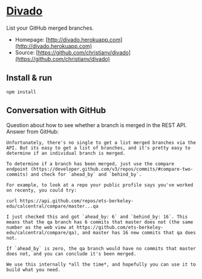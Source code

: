 # [Divado](http://divado.herokuapp.com)

List your GitHub merged branches.

* Homepage: [http://divado.herokuapp.com](http://divado.herokuapp.com)
* Source: [https://github.com/christianv/divado](https://github.com/christianv/divado)

## Install & run

```shell
npm install
```

## Conversation with GitHub

Question about how to see whether a branch is merged in the REST API.
Answer from GitHub:

```
Unfortunately, there's no single to get a list merged branches via the API. But its easy to get a list of branches, and it's pretty easy to determine if an individual branch is merged.

To determine if a branch has been merged, just use the compare endpoint (https://developer.github.com/v3/repos/commits/#compare-two-commits) and check for `ahead_by` and `behind_by`.

For example, to look at a repo your public profile says you've worked on recenty, you could try:

curl https://api.github.com/repos/ets-berkeley-edu/calcentral/compare/master...qa

I just checked this and got `ahead_by: 6` and `behind_by: 16`. This means that the qa branch has 6 commits that master does not (the same number as the web view at https://github.com/ets-berkeley-edu/calcentral/compare/qa), and master has 16 new commits that qa does not.

If `ahead_by` is zero, the qa branch would have no commits that master does not, and you can conclude it's been merged.

We use this internally *all the time*, and hopefully you can use it to build what you need.
```
